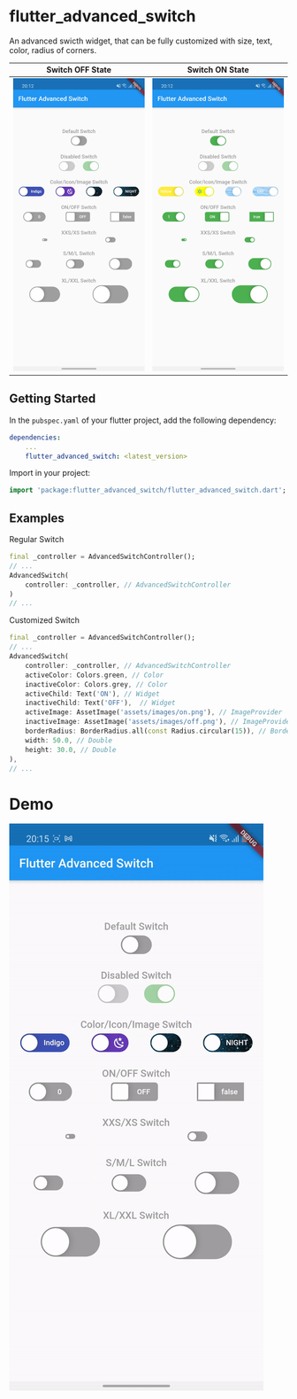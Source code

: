 # flutter_advanced_switch
An advanced swicth widget, that can be fully customized with size, text, color, radius of corners.

| Switch OFF State | Switch ON State |
|:-:|:-:|
| ![Flutter Advanced Switch Off State](./SWITCH_OFF.jpg) | ![Flutter Advanced Switch On State](./SWITCH_ON.jpg) |

## Getting Started
In the `pubspec.yaml` of your flutter project, add the following dependency:

```yaml
dependencies:
    ...
    flutter_advanced_switch: <latest_version>
```

Import in your project:

```dart
import 'package:flutter_advanced_switch/flutter_advanced_switch.dart';
```

## Examples

Regular Switch

```dart
final _controller = AdvancedSwitchController();
// ...
AdvancedSwitch(
    controller: _controller, // AdvancedSwitchController
)
// ...
```

Customized Switch

```dart
final _controller = AdvancedSwitchController();
// ...
AdvancedSwitch(
    controller: _controller, // AdvancedSwitchController
    activeColor: Colors.green, // Color
    inactiveColor: Colors.grey, // Color
    activeChild: Text('ON'), // Widget
    inactiveChild: Text('OFF'),  // Widget
    activeImage: AssetImage('assets/images/on.png'), // ImageProvider
    inactiveImage: AssetImage('assets/images/off.png'), // ImageProvider
    borderRadius: BorderRadius.all(const Radius.circular(15)), // BorderRadius
    width: 50.0, // Double
    height: 30.0, // Double
),
// ...
```

# Demo

![Flutter Advanced Switch Preview](./SWITCH_PREVIEW.gif)
